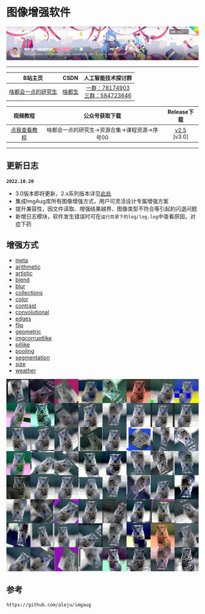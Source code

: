 图像增强软件
===========================

[![BILIBILI](https://raw.githubusercontent.com/Fafa-DL/readme-data/main/Bilibili.png)](https://space.bilibili.com/46880349)

****
	
|B站主页|CSDN|人工智能技术探讨群|
|:-----:|:-----:|:-----:|
|[啥都会一点的研究生](https://space.bilibili.com/46880349)|[啥都生](https://blog.csdn.net/zzh516451964zzh)|[一群：78174903](https://jq.qq.com/?_wv=1027&k=lY5KVICA)<br/>[三群：584723646](https://jq.qq.com/?_wv=1027&k=bakez5Yz)|


|视频教程|公众号获取下载|Release下载|
|:-----:|:-----:|:-----:|
|[点我查看教程](https://www.bilibili.com/video/BV1kR4y1T766/)|啥都会一点的研究生->资源合集->课程资源->序号00|[v2.5](https://github.com/Fafa-DL/Image-Augmentation/releases/download/V2.5/ImgAug2.5.exe)<br/>[v3.0]|

****

## 更新日志

**`2022.10.20`** 
- 3.0版本即将更新，2.x系列版本详见[此处](https://github.com/Fafa-DL/Image-Augmentation/blob/master/doc/readme/v2.md)
- 集成ImgAug库所有图像增强方式，用户可灵活设计专属增强方案
- 提升兼容性，因文件读取、增强结果越界、图像类型不符合等引起的闪退问题
- 新增日志模块，软件发生错误时可在`运行目录下的log/log.log`中查看原因，对症下药

## 增强方式

- [meta](https://github.com/Fafa-DL/Image-Augmentation/blob/master/doc/source/overview/meta.rst)
- [arithmetic](https://github.com/Fafa-DL/Image-Augmentation/blob/master/doc/source/overview/arithmetic.rst)
- [artistic](https://github.com/Fafa-DL/Image-Augmentation/blob/master/doc/source/overview/artistic.rst)
- [blend](https://github.com/Fafa-DL/Image-Augmentation/blob/master/doc/source/overview/blend.rst)
- [blur](https://github.com/Fafa-DL/Image-Augmentation/blob/master/doc/source/overview/blur.rst)
- [collections](https://github.com/Fafa-DL/Image-Augmentation/blob/master/doc/source/overview/collections.rst)
- [color](https://github.com/Fafa-DL/Image-Augmentation/blob/master/doc/source/overview/color.rst)
- [contrast](https://github.com/Fafa-DL/Image-Augmentation/blob/master/doc/source/overview/contrast.rst)
- [convolutional](https://github.com/Fafa-DL/Image-Augmentation/blob/master/doc/source/overview/convolutional.rst)
- [edges](https://github.com/Fafa-DL/Image-Augmentation/blob/master/doc/source/overview/edges.rst)
- [flip](https://github.com/Fafa-DL/Image-Augmentation/blob/master/doc/source/overview/flip.rst)
- [geometric](https://github.com/Fafa-DL/Image-Augmentation/blob/master/doc/source/overview/geometric.rst)
- [imgcorruptlike](https://github.com/Fafa-DL/Image-Augmentation/blob/master/doc/source/overview/artistic.rst)
- [pillike](https://github.com/Fafa-DL/Image-Augmentation/blob/master/doc/source/overview/imgcorruptlike.rst)
- [pooling](https://github.com/Fafa-DL/Image-Augmentation/blob/master/doc/source/overview/pooling.rst)
- [segmentation](https://github.com/Fafa-DL/Image-Augmentation/blob/master/doc/source/overview/segmentation.rst)
- [size](https://github.com/Fafa-DL/Image-Augmentation/blob/master/doc/source/overview/size.rst)
- [weather](https://github.com/Fafa-DL/Image-Augmentation/blob/master/doc/source/overview/weather.rst)

![demo](doc/images/examples_grid.jpg)

## 参考
```
https://github.com/aleju/imgaug
```
